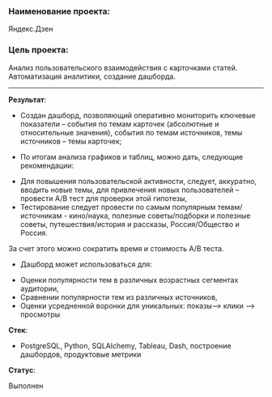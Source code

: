 ### Наименование проекта:  

Яндекс.Дзен

### Цель проекта:

Анализ пользовательского взаимодействия с карточками статей.
Автоматизация аналитики, создание дашборда.

--------------------------------------------------------------------------

**Результат**:  

* Создан дашборд, позволяющий оперативно мониторить ключевые показатели – события по темам карточек (абсолютные и относительные значения), события по 
темам источников, темы источников – темы карточек;

* По итогам анализа графиков и таблиц, можно дать, следующие рекомендации:

- Для повышения пользовательской активности, следует, аккуратно, вводить новые
темы, для привлечения новых пользователей – провести А/В тест для проверки этой
гипотезы,
- Тестирование следует провести по самым популярным темам/источникам -
кино/наука, полезные советы/подборки и полезные советы, путешествия/история и
рассказы, Россия/Общество и Россия.

За счет этого можно сократить время и стоимость А/В теста.

* Дашборд может использоваться для:
- Оценки популярности тем в различных возрастных сегментах аудитории,
- Сравнении популярности тем из различных источников,
- Оценки усредненной воронки для уникальных: показы--> клики --> просмотры

**Стек**:  

* PostgreSQL, Python, SQLAlchemy, Tableau, Dash, построение дашбордов, продуктовые метрики

**Статус**:  

Выполнен

